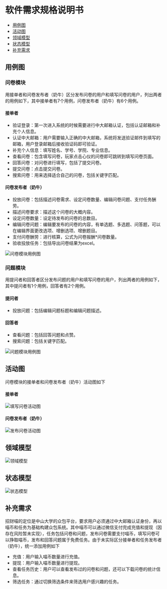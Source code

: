 # 软件需求规格说明书

+ [用例图](#用例图)
+ [活动图](#活动图)
+ [领域模型](#领域模型)
+ [状态模型](#状态模型)
+ [补充需求](#补充需求)



## <span id="用例图">用例图</span>

### 问卷模块

用接单者和问卷发布者（奶牛）区分发布问卷的用户和填写问卷的用户，列出两者的用例如下，其中接单者有7个用例，问卷发布者（奶牛）有6个用例。

#### 接单者

+ 验证登录：第一次进入系统的时候需要进行中大邮箱认证，包括认证邮箱和补充个人信息。
+ 认证中大邮箱：用户需要输入正确的中大邮箱，系统将发送验证邮件到填写的邮箱，用户登录邮箱后接收验证码即可验证。
+ 补充个人信息：填写姓名、学号、学院、专业信息。
+ 查看问卷：包含填写问卷，玩家点击心仪的问卷即可跳转到填写问卷页面。
+ 回答问卷：对问卷进行填写，包括了提交问卷。
+ 提交问卷：点击提交问卷。
+ 搜索问卷：用来选择适合自己的问卷，包括关键字匹配。

#### 问卷发布者（奶牛）

+ 投放问卷：包括描述问卷需求、设定问卷数量、编辑问卷问题、支付任务酬劳。
+ 描述问卷要求：描述这个问卷的大概内容。
+ 设定问卷数量：设定待发布的问卷的总数目。
+ 编辑问卷问题：编辑要发布的问卷的内容，有单选题、多选题、问答题，可以在编辑界面更改选项、增删选项、增删题目。
+ 支付问卷酬劳：进行核算，公式为问卷报酬*问卷数量。
+ 验收投放任务：包括导出问卷结果为excel。

![问卷模块用例图](https://github.com/swsad/MoneyMeow_Final/raw/master/imgs/4-软件需求规格说明书/问卷模块用例图.png)

### 问题模块

用提问者和回答者区分发布问题的用户和填写问卷的用户，列出两者的用例如下，其中提问者有1个用例，回答者有2个用例。

#### 提问者

+ 投放问题：包括编辑问题标题和编辑问题描述。

#### 回答者

+ 查看问题：包括回答问题和点赞。
+ 搜索问题：包括关键字匹配。

![问题模块用例图](https://github.com/swsad/MoneyMeow_Final/raw/master/imgs/4-软件需求规格说明书/问题模块用例图.jpg)



## <span id="活动图">活动图</span>

问卷模块的接单者和问卷发布者（奶牛）活动图如下

#### 接单者

![填写问卷活动图](https://github.com/swsad/MoneyMeow_Final/raw/master/imgs/4-软件需求规格说明书/填写问卷活动图.jpg)

#### 问卷发布者（奶牛）

![发布问卷活动图](https://github.com/swsad/MoneyMeow_Final/raw/master/imgs/4-软件需求规格说明书/发布问卷活动图.jpg)



## <span id="领域模型">领域模型</span>

![领域模型](https://github.com/swsad/MoneyMeow_Final/raw/master/imgs/4-软件需求规格说明书/领域模型.png)



## <span id="状态模型">状态模型</span>

![状态模型](https://github.com/swsad/MoneyMeow_Final/raw/master/imgs/4-软件需求规格说明书/状态模型.png)



## <span id="补充需求">补充需求</span>

招财喵的定位是中山大学的众包平台，要求用户必须通过中大邮箱认证身份，再以喵币和任务为基础构建众包系统。其中喵币可以通过微信支付完成充值和提现（因存在风险暂未实现），任务包括问卷和问题，发布问卷需要支付喵币，填写问卷可以挣取喵币，发布和回答问题属于免费任务。由于未实际区分接单者和任务发布者（奶牛），统一添加用例如下

+ 充值：用户输入喵币数量进行充值。
+ 提现：用户输入喵币数量进行提现。
+ 查看任务历史：用户可以查看发布过的问卷和问题，还可以下载问卷的统计信息。
+ 筛选任务：通过切换筛选条件来筛选用户感兴趣的任务。



